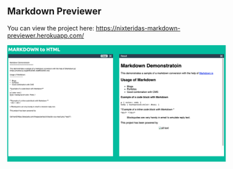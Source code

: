## Markdown Previewer 

You can view the project here:
https://nixteridas-markdown-previewer.herokuapp.com/

![Example](https://github.com/Nixteridakis/Markdown-Previewer/blob/master/example.png)

